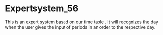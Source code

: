 # Expertsystem_56
This is an expert system based on our time table . It will recognizes the day when the user gives the input of periods in an order to the
respective day.
